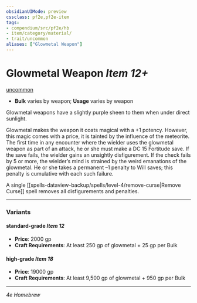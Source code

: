 ```yaml
---
obsidianUIMode: preview
cssclass: pf2e,pf2e-item
tags:
- compendium/src/pf2e/hb
- item/category/material/
- trait/uncommon
aliases: ["Glowmetal Weapon"]
---
```

# Glowmetal Weapon *Item 12+*  
[uncommon](rules/traits/uncommon.md "Uncommon Rarity Trait")  

- **Bulk** varies by weapon; **Usage** varies by weapon

Glowmetal weapons have a slightly purple sheen to them when under direct sunlight.

Glowmetal makes the weapon it coats magical with a +1 potency.  However, this magic comes with a price, it is tainted by the influence of the meteorite. The first time in any encounter where the wielder uses the glowmetal weapon as part of an attack, he or she must make a DC 15 Fortitude save. If the save fails, the wielder gains an unsightly disfigurement. If the check fails by 5 or more, the wielder’s mind is strained by the weird emanations of the glowmetal. He or she takes a permanent –1 penalty to Will saves; this penalty is cumulative with each such failure. 

A single [[spells-dataview-backup/spells/level-4/remove-curse|Remove Curse]] spell removes all disfigurements and penalties.

---

### Variants

#### standard-grade *Item 12*

- **Price**: 2000 gp
- **Craft Requirements**: At least 250 gp of glowmetal + 25 gp per Bulk

#### high-grade *Item 18*

- **Price**: 19000 gp
- **Craft Requirements**: At least 9,500 gp of glowmetal + 950 gp per Bulk

---
*4e Homebrew*